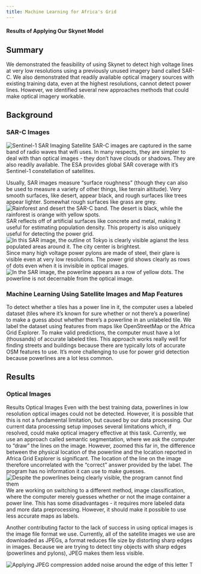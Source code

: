 ```yaml
---
title: Machine Learning for Africa's Grid
---
```

#### Results of Applying Our Skynet Model



## Summary
We demonstrated the feasibility of using Skynet to detect high voltage lines at very low resolutions using a previously unused imagery band called SAR-C. We also demonstrated that readily available optical imagery sources with existing training data, even at the highest resolutions, cannot detect power lines. However, we identified several new approaches methods that could make optical imagery workable.


## Background
### SAR-C Images
![Sentinel-1 SAR Imaging Satellite](./assets/graphics/content/Sentinel-1_radar_vision.jpg "Sentinel-1 SAR Imaging Satellite")
SAR-C images are captured in the same band of radio waves that wifi uses. In many respects, they are simpler to deal with than optical images - they don’t have clouds or shadows. They are also readily available. The ESA provides global SAR coverage with it’s Sentinel-1 constellation of satellites.

Usually, SAR images measure  “surface roughness” (though they can also be used to measure a variety of other things, like terrain altitude). Very smooth surfaces, like desert, appear black, and rough surfaces like trees appear lighter. Somewhat rough surfaces like grass are grey.
![Rainforest and desert the SAR-C band. The desert is black, while the rainforest is orange with yellow spots.](./assets/graphics/content/rainforest-desert.png "Rainforest and desert the SAR-C band. The desert is black, while the rainforest is orange with yellow spots.")
SAR reflects off of artificial surfaces like concrete  and metal, making it useful for estimating population density. This property is also uniquely useful for detecting the power grid.
![In this SAR image, the outline ot Tokyo is clearly visible agianst the less populated areas around it. The city center is brightest.](./assets/graphics/content/tokyo.png "In this SAR image, the outline ot Tokyo is clearly visible agianst the less populated areas around it. The city center is brightest.")
Since many high voltage power pylons are made of steel, their glare is visible even at very low resolutions. The power grid shows clearly as rows of dots even when it is invisible in optical images.
![In the SAR image, the powerline appears as a row of yellow dots. The powerline is not decernable from the optical image.](./assets/graphics/content/sar-optical.png "In the SAR image, the powerline appears as a row of yellow dots. The powerline is not decernable from the optical image.")
### Machine Learning Using Satellite Images and Map Features
To detect whether a tiles has a power line in it, the computer uses a labeled dataset (tiles where it’s known for sure whether or not there’s a powerline) to make a guess about whether there’s a powerline in an unlabeled tile. We label the dataset using features from maps like OpenStreetMap or the Africa Grid Explorer.
To make valid predictions, the computer must have a lot (thousands) of accurate labeled tiles. This approach works really well for finding streets and buildings because there are typically lots of accurate OSM features to use. It’s more challenging to use for power grid detection because powerlines are a lot less common.
## Results
### Optical Images
Results
Optical Images
Even with the best training data, powerlines in low resolution optical images could not be detected. However, it is possible that this is not a fundamental limitation, but caused by our data processing. Our current data processing setup imposes several limitations which, if resolved, could make optical imagery effective at this task.
Currently, we use an approach called semantic segmentation, where we ask the computer to “draw” the lines on the image. However, zoomed this far in, the difference between the physical location of the powerline and the location reported in Africa Grid Explorer is significant. The location of the line on the image therefore uncorrelated with the “correct” answer provided by the label. The program has no information it can use to make guesses.
![Despite the powerlines being clearly visible, the program cannot find them](./assets/graphics/content/failed-optical.png "Despite the powerlines being clearly visible, the program cannot find them")
We are working on switching to a different method, image classification, where the computer merely guesses whether or not the image container a power line. This has some disadvantages - it requires more labeled data and more data preprocessing. However, it should make it possible to use less accurate maps as labels.

Another contributing factor to the lack of success in using optical images is the image file format we use. Currently, all of the satellite images we use are downloaded as JPEGs, a format reduces file size by distorting sharp edges in images. Because we are trying to detect tiny objects with sharp edges (powerlines and pylons), JPEG makes them less visible.

![Applying JPEG compression added noise around the edge of this letter T](./assets/graphics/content/jpeg-issue.png "Applying JPEG compression added noise around the edge of this letter T")
